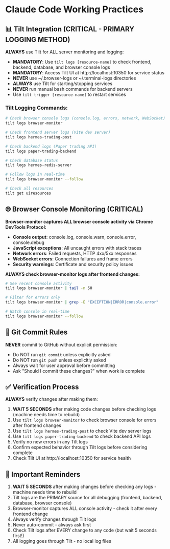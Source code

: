 # Claude Code Working Practices

## 📊 Tilt Integration (CRITICAL - PRIMARY LOGGING METHOD)
**ALWAYS** use Tilt for ALL server monitoring and logging:
- **MANDATORY**: Use `tilt logs [resource-name]` to check frontend, backend, database, and browser console logs
- **MANDATORY**: Access Tilt UI at http://localhost:10350 for service status
- **NEVER** use ~/.browser-logs or ~/.terminal-logs directories
- **ALWAYS** use Tilt for starting/stopping services
- **NEVER** run manual bash commands for backend servers
- Use `tilt trigger [resource-name]` to restart services

### Tilt Logging Commands:
```bash
# Check browser console logs (console.log, errors, network, WebSocket)
tilt logs browser-monitor

# Check frontend server logs (Vite dev server)
tilt logs hermes-trading-post

# Check backend logs (Paper trading API)
tilt logs paper-trading-backend

# Check database status
tilt logs hermes-redis-server

# Follow logs in real-time
tilt logs browser-monitor --follow

# Check all resources
tilt get uiresources
```

## 🌐 Browser Console Monitoring (CRITICAL)
**Browser-monitor captures ALL browser console activity via Chrome DevTools Protocol:**
- **Console output**: console.log, console.warn, console.error, console.debug
- **JavaScript exceptions**: All uncaught errors with stack traces
- **Network errors**: Failed requests, HTTP 4xx/5xx responses
- **WebSocket errors**: Connection failures and frame errors
- **Security warnings**: Certificate and security policy issues

**ALWAYS check browser-monitor logs after frontend changes:**
```bash
# See recent console activity
tilt logs browser-monitor | tail -n 50

# Filter for errors only
tilt logs browser-monitor | grep -E "EXCEPTION|ERROR|console.error"

# Watch console in real-time
tilt logs browser-monitor --follow
```

## 🚫 Git Commit Rules
**NEVER** commit to GitHub without explicit permission:
- Do NOT run `git commit` unless explicitly asked
- Do NOT run `git push` unless explicitly asked
- Always wait for user approval before committing
- Ask "Should I commit these changes?" when work is complete

## ✅ Verification Process
**ALWAYS** verify changes after making them:
1. **WAIT 5 SECONDS** after making code changes before checking logs (machine needs time to rebuild)
2. Use `tilt logs browser-monitor` to check browser console for errors after frontend changes
3. Use `tilt logs hermes-trading-post` to check Vite dev server logs
4. Use `tilt logs paper-trading-backend` to check backend API logs
5. Verify no new errors in any Tilt logs
6. Confirm expected behavior through Tilt logs before considering complete
7. Check Tilt UI at http://localhost:10350 for service health

## 🎯 Important Reminders
1. **WAIT 5 SECONDS** after making changes before checking any logs - machine needs time to rebuild
2. Tilt logs are the PRIMARY source for all debugging (frontend, backend, database, browser console)
3. Browser-monitor captures ALL console activity - check it after every frontend change
4. Always verify changes through Tilt logs
5. Never auto-commit - always ask first
6. Check Tilt logs after EVERY change to any code (but wait 5 seconds first!)
7. All logging goes through Tilt - no local log files
